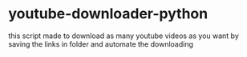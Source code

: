 # youtube-downloader-python
this script made to download as many youtube videos as you want by saving the links in folder and automate the downloading
